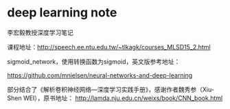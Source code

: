 # deep learning note

李宏毅教授深度学习笔记

课程地址：http://speech.ee.ntu.edu.tw/~tlkagk/courses_MLSD15_2.html

sigmoid_network，使用转换函数为sigmoid，英文版参考地址：

https://github.com/mnielsen/neural-networks-and-deep-learning

部分结合了《解析卷积神经网络—深度学习实践手册》，感谢作者魏秀参（Xiu-Shen WEI），原书地址：
http://lamda.nju.edu.cn/weixs/book/CNN_book.html
